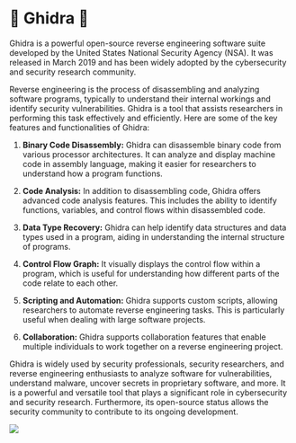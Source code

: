 # 👹 Ghidra 👹

Ghidra is a powerful open-source reverse engineering software suite developed by the United States National Security Agency (NSA). It was released in March 2019 and has been widely adopted by the cybersecurity and security research community.

Reverse engineering is the process of disassembling and analyzing software programs, typically to understand their internal workings and identify security vulnerabilities. Ghidra is a tool that assists researchers in performing this task effectively and efficiently. Here are some of the key features and functionalities of Ghidra:

1. **Binary Code Disassembly:** Ghidra can disassemble binary code from various processor architectures. It can analyze and display machine code in assembly language, making it easier for researchers to understand how a program functions.

2. **Code Analysis:** In addition to disassembling code, Ghidra offers advanced code analysis features. This includes the ability to identify functions, variables, and control flows within disassembled code.

3. **Data Type Recovery:** Ghidra can help identify data structures and data types used in a program, aiding in understanding the internal structure of programs.

4. **Control Flow Graph:** It visually displays the control flow within a program, which is useful for understanding how different parts of the code relate to each other.

5. **Scripting and Automation:** Ghidra supports custom scripts, allowing researchers to automate reverse engineering tasks. This is particularly useful when dealing with large software projects.

6. **Collaboration:** Ghidra supports collaboration features that enable multiple individuals to work together on a reverse engineering project.

Ghidra is widely used by security professionals, security researchers, and reverse engineering enthusiasts to analyze software for vulnerabilities, understand malware, uncover secrets in proprietary software, and more. It is a powerful and versatile tool that plays a significant role in cybersecurity and security research. Furthermore, its open-source status allows the security community to contribute to its ongoing development.

<div>
<img src="https://media.wired.com/photos/5c7f358c25da720469976787/1:1/w_1543,h_1543,c_limit/ghidra.jpg"/>
</div>
